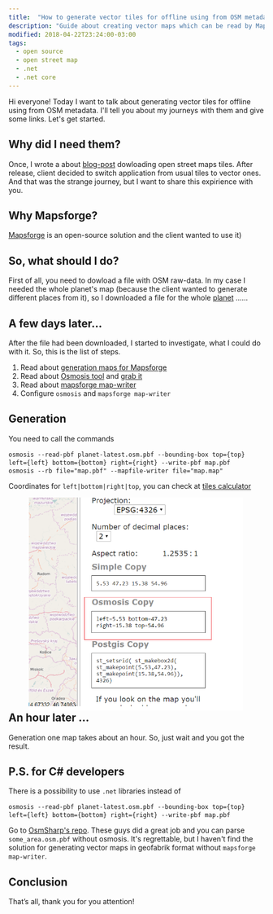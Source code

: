 ```yaml
---
title:  "How to generate vector tiles for offline using from OSM metadata"
description: "Guide about creating vector maps which can be read by Mapsforge software"
modified: 2018-04-22T23:24:00-03:00
tags:
  - open source 
  - open street map
  - .net
  - .net core
---
```


Hi everyone! Today I want to talk about generating vector tiles for offline using from OSM metadata.
I'll tell you about my journeys with them and give some links. Let's get started.

## Why did I need them?
Once, I wrote a  about <a href="http://egorikas.com/download-open-street-tiles-for-offline-using/">blog-post</a> dowloading open street maps tiles.
After release, client decided to switch application from usual tiles to vector ones. And that was the strange journey, but I want to share this expirience with you.


## Why Mapsforge?
<a href="https://github.com/mapsforge/mapsforge">Mapsforge</a> is an open-source solution and the client wanted to use it)


## So, what should I do?

First of all, you need to dowload a file with OSM raw-data. In my case I needed the whole planet's map (because the client wanted to generate different places from it), so 
I downloaded a file for the whole <a href="https://wiki.openstreetmap.org/wiki/Planet.osm#Processing_the_File">planet</a> ......

## A few days later...

After the file had been downloaded, I started to investigate, what I could do with it.
So, this is the list of steps.
1. Read about <a href="https://github.com/cgeo/cgeo/wiki/How-to-create-your-own-offline-maps">generation maps for Mapsforge</a>
2. Read about <a href="https://wiki.openstreetmap.org/wiki/Osmosis">Osmosis tool</a> and <a href="https://github.com/openstreetmap/osmosis">grab it</a>
3. Read about <a href="https://github.com/mapsforge/mapsforge/blob/master/docs/Getting-Started-Map-Writer.md">mapsforge map-writer</a>
4. Configure `osmosis` and `mapsforge map-writer`

## Generation

You need to call the commands 

```
osmosis --read-pbf planet-latest.osm.pbf --bounding-box top={top} left={left} bottom={bottom} right={right} --write-pbf map.pbf
osmosis --rb file="map.pbf" --mapfile-writer file="map.map"
```

Coordinates for `left|bottom|right|top`, you can check at <a href="http://tools.geofabrik.de/calc/">tiles calculator</a>
<figure class="align-center" style="width: 422px; height: 391px">
	<a href="/assets/images/osm/choosing_osmosis.png"><img src="/assets/images/osm/choosing_osmosis.png"></a>
</figure>

## An hour later ...

Generation one map takes about an hour. So, just wait and you got the result.

## P.S. for C# developers

There is a possibility to use `.net` libraries instead of 

```
osmosis --read-pbf planet-latest.osm.pbf --bounding-box top={top} left={left} bottom={bottom} right={right} --write-pbf map.pbf
```

Go to <a href="https://github.com/OsmSharp/">OsmSharp's repo</a>. These guys did a great job and you can parse `some_area.osm.pbf` without osmosis.
It's regrettable, but I haven't find the solution for generating vector maps in geofabrik format without `mapsforge map-writer`.


## Conclusion

That’s all, thank you for you attention!
